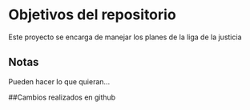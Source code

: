 # Objetivos del repositorio

Este proyecto se encarga de manejar los planes de la liga de la justicia


## Notas
Pueden hacer lo que quieran...

##Cambios realizados en github
